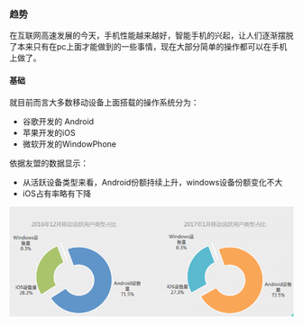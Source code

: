 ### 趋势

在互联网高速发展的今天，手机性能越来越好，智能手机的兴起，让人们逐渐摆脱了本来只有在pc上面才能做到的一些事情，现在大部分简单的操作都可以在手机上做了。

#### 基础

就目前而言大多数移动设备上面搭载的操作系统分为：

* 谷歌开发的 Android
* 苹果开发的iOS
* 微软开发的WindowPhone

依据友盟的数据显示：

* 从活跃设备类型来看，Android份额持续上升，windows设备份额变化不大
* iOS占有率略有下降

![](/assets/zhanbi0.png)

